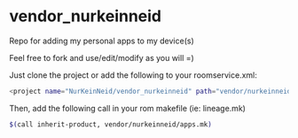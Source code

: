 # vendor_nurkeinneid
Repo for adding my personal apps to my device(s)

Feel free to fork and use/edit/modify as you will =)

Just clone the project or add the following to your roomservice.xml:
```bash
<project name="NurKeinNeid/vendor_nurkeinneid" path="vendor/nurkeinneid" remote="github" revision="master" />
```
Then, add the following call in your rom makefile (ie: lineage.mk)
```bash
$(call inherit-product, vendor/nurkeinneid/apps.mk)
```
